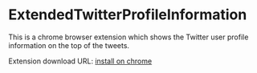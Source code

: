 # ExtendedTwitterProfileInformation
This is a chrome browser extension which shows the Twitter user profile information on the top of the tweets.

Extension download URL: <a href="https://chrome.google.com/webstore/detail/extended-twitter-profile/okcpdamelmfpddfbiheegklhcanmnflp">install on chrome</a>
